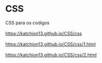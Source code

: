 # CSS
CSS para os codigos<br>
<br>
https://katchion13.github.io/CSS/css<br>
<br>
https://katchion13.github.io/CSS/css/1.html<br>
<br>
https://katchion13.github.io/CSS/css/2.html<br>
